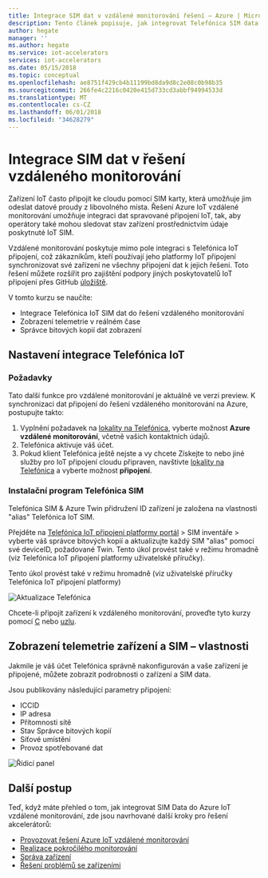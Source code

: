 ```yaml
---
title: Integrace SIM dat v vzdálené monitorování řešení – Azure | Microsoft Docs
description: Tento článek popisuje, jak integrovat Telefónica SIM data do řešení vzdáleného monitorování.
author: hegate
manager: ''
ms.author: hegate
ms.service: iot-accelerators
services: iot-accelerators
ms.date: 05/15/2018
ms.topic: conceptual
ms.openlocfilehash: ae8751f429cb4b11199bd8da9d8c2e08c0b98b35
ms.sourcegitcommit: 266fe4c2216c0420e415d733cd3abbf94994533d
ms.translationtype: MT
ms.contentlocale: cs-CZ
ms.lasthandoff: 06/01/2018
ms.locfileid: "34628279"
---
```

# <a name="integrate-sim-data-in-the-remote-monitoring-solution"></a>Integrace SIM dat v řešení vzdáleného monitorování

Zařízení IoT často připojit ke cloudu pomocí SIM karty, která umožňuje jim odeslat datové proudy z libovolného místa. Řešení Azure IoT vzdálené monitorování umožňuje integraci dat spravované připojení IoT, tak, aby operátory také mohou sledovat stav zařízení prostřednictvím údaje poskytnuté IoT SIM.

Vzdálené monitorování poskytuje mimo pole integraci s Telefónica IoT připojení, což zákazníkům, kteří používají jeho platformy IoT připojení synchronizovat své zařízení ne všechny připojení dat k jejich řešení. Toto řešení můžete rozšířit pro zajištění podpory jiných poskytovatelů IoT připojení přes GitHub [úložiště](http://github.com/Azure/azure-iot-pcs-remote-monitoring-dotnet).

V tomto kurzu se naučíte:

* Integrace Telefónica IoT SIM dat do řešení vzdáleného monitorování
* Zobrazení telemetrie v reálném čase
* Správce bitových kopií dat zobrazení

## <a name="telefnica-iot-integration-setup"></a>Nastavení integrace Telefónica IoT

### <a name="prerequisites"></a>Požadavky

Tato další funkce pro vzdálené monitorování je aktuálně ve verzi preview. K synchronizaci dat připojení do řešení vzdáleného monitorování na Azure, postupujte takto:

1. Vyplnění požadavek na [lokality na Telefónica](https://iot.Telefónica.com/contact), vyberte možnost **Azure vzdálené monitorování**, včetně vašich kontaktních údajů.
2. Telefónica aktivuje váš účet.
3. Pokud klient Telefónica ještě nejste a vy chcete Získejte to nebo jiné služby pro IoT připojení cloudu připraven, navštivte [lokality na Telefónica](https://iot.Telefónica.com/contact) a vyberte možnost **připojení**.

### <a name="telefnica-sim-setup"></a>Instalační program Telefónica SIM
Telefónica SIM & Azure Twin přidružení ID zařízení je založena na vlastnosti "alias" Telefónica IoT SIM. 

Přejděte na [Telefónica IoT připojení platformy portál](https://m2m-movistar-es.telefonica.com/) > SIM inventáře > vyberte váš správce bitových kopií a aktualizujte každý SIM "alias" pomocí své deviceID, požadované Twin. Tento úkol provést také v režimu hromadně (viz Telefónica IoT připojení platformy uživatelské příručky).

Tento úkol provést také v režimu hromadně (viz uživatelské příručky Telefónica IoT připojení platformy)

![Aktualizace Telefónica](./media/iot-accelerators-remote-monitoring-telefonica-sim/telefonica_site.png)

Chcete-li připojit zařízení k vzdáleného monitorování, proveďte tyto kurzy pomocí [C](iot-accelerators-connecting-devices-linux.md) nebo [uzlu](iot-accelerators-connecting-devices-node.md). 

## <a name="view-device-telemetry-and-sim-properties"></a>Zobrazení telemetrie zařízení a SIM – vlastnosti

Jakmile je váš účet Telefónica správně nakonfigurován a vaše zařízení je připojené, můžete zobrazit podrobnosti o zařízení a SIM data.

Jsou publikovány následující parametry připojení:

* ICCID
* IP adresa
* Přítomnosti sítě
* Stav Správce bitových kopií
* Síťové umístění
* Provoz spotřebované dat

![Řídicí panel](./media/iot-accelerators-remote-monitoring-telefonica-sim/dashboard.png)

## <a name="next-steps"></a>Další postup

Teď, když máte přehled o tom, jak integrovat SIM Data do Azure IoT vzdálené monitorování, zde jsou navrhované další kroky pro řešení akcelerátorů:

* [Provozovat řešení Azure IoT vzdálené monitorování](iot-accelerators-remote-monitoring-explore.md)
* [Realizace pokročilého monitorování](iot-accelerators-remote-monitoring-monitor.md)
* [Správa zařízení](iot-accelerators-remote-monitoring-manage.md)
* [Řešení problémů se zařízeními](iot-accelerators-remote-monitoring-maintain.md)

